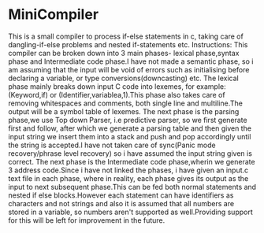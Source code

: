 # MiniCompiler
This is a small compiler to process if-else statements in c, taking care of dangling-if-else problems and nested if-statements etc.
Instructions:
This compiler can be broken down into 3 main phases- lexical phase,syntax phase and Intermediate code phase.I have not made a semantic phase, so i am assuming that the input will be void of errors such as initialising before declaring a variable, or type conversions(downcasting) etc.
The lexical phase mainly breaks down input C code into lexemes, for example:(Keyword,if) or (Identifier,variablea,1).This phase also takes care of removing whitespaces and comments, both single line and multiline.The output will be a symbol table of lexemes.
The next phase is the parsing phase,we use Top down Parser, i.e predictive parser, so we first generate first and follow, after which we generate a parsing table and then given the input string we insert them into a stack and push and pop accordingly until the string is accepted.I have not taken care of sync(Panic mode recovery/phrase level recovery) so i have assumed the input string given is correct.
The next phase is the Intermediate code phase,wherin we generate 3 address code.Since i have not linked the phases, i have given an input.c text file in each phase, where in reality, each phase gives its output as the input to next subsequent phase.This can be fed both normal statements and nested if else blocks.However each statement can have identifiers as characters and not strings and also it is assumed that all numbers are stored in a variable, so numbers aren't supported as well.Providing support for this will be left for improvement in the future.
